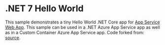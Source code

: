 # .NET 7 Hello World

This sample demonstrates a tiny Hello World .NET Core app for [App Service Web App](https://docs.microsoft.com/azure/app-service-web). This sample can be used in a .NET Azure App Service app as well as in a Custom Container Azure App Service app. Code forked from: [source](https://github.com/Azure-Samples/dotnetcore-docs-hello-world). 
